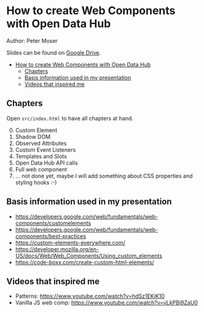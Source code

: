 <!--
SPDX-FileCopyrightText: NOI Techpark <digital@noi.bz.it>

SPDX-License-Identifier: CC0-1.0
-->

# How to create Web Components with Open Data Hub

Author: Peter Moser

Slides can be found on [Google Drive](https://docs.google.com/presentation/d/1unNjbC-XIrD0DAPPKtYq4JyuJV_PIGnLyfPSqqiHm1o).

- [How to create Web Components with Open Data Hub](#how-to-create-web-components-with-open-data-hub)
  - [Chapters](#chapters)
  - [Basis information used in my presentation](#basis-information-used-in-my-presentation)
  - [Videos that inspired me](#videos-that-inspired-me)

## Chapters

Open `src/index.html` to have all chapters at hand.

0) Custom Element
1) Shadow DOM
2) Observed Attributes
3) Custom Event Listeners
4) Templates and Slots
5) Open Data Hub API calls
6) Full web component
7) ... not done yet, maybe I will add something about CSS properties and styling hooks :-)

## Basis information used in my presentation
- https://developers.google.com/web/fundamentals/web-components/customelements
- https://developers.google.com/web/fundamentals/web-components/best-practices
- https://custom-elements-everywhere.com/
- https://developer.mozilla.org/en-US/docs/Web/Web_Components/Using_custom_elements
- https://code-boxx.com/create-custom-html-elements/

## Videos that inspired me
- Patterns: https://www.youtube.com/watch?v=hdSz1EKjK10
- Vanilla JS web comp: https://www.youtube.com/watch?v=vLkPBj9ZaU0
